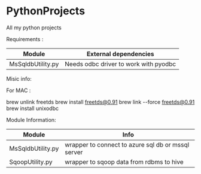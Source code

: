 # PythonProjects
All my python projects 


Requirements :

| Module | External dependencies |
| --- | --- |
| MsSqldbUtility.py | Needs odbc driver to work with pyodbc |





Misic info:

For MAC : 

brew unlink freetds
brew install freetds@0.91
brew link --force freetds@0.91
brew install unixodbc


Module Information:

| Module | Info |
| --- | --- |
| MsSqldbUtility.py | wrapper to connect to azure sql db or mssql server |
| SqoopUtility.py | wrapper to sqoop data from rdbms to hive |
